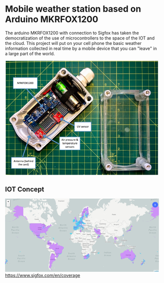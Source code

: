 # Mobile weather station based on Arduino MKRFOX1200
The arduino MKRFOX1200 with connection to Sigfox has taken the democratization of the use of microcontrollers to the space of the IOT and the cloud.
This project will put on your cell phone the basic weather information collected in real time by a mobile device that you can "leave" in a large part of the world.

![alt text](https://github.com/McOrts/MKRFOX1200_mobile-weather-station/blob/master/MKRFOX1200_mobile-weather-station.jpg?raw=true)

IOT Concept
-----------


![alt text](https://github.com/McOrts/MKRFOX1200_mobile-weather-station/blob/master/sigfox_Global_Coverage.png?raw=true)
https://www.sigfox.com/en/coverage
